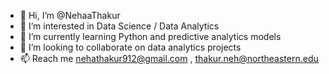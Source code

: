 - 👋 Hi, I’m @NehaaThakur
- 👀 I’m interested in Data Science / Data Analytics
- 🌱 I’m currently learning Python and predictive analytics models
- 💞️ I’m looking to collaborate on data analytics projects
- 📫 Reach me nehathakur912@gmail.com , thakur.neh@northeastern.edu

<!---
NehaaThakur/NehaaThakur is a ✨ special ✨ repository because its `README.md` (this file) appears on your GitHub profile.
You can click the Preview link to take a look at your changes.
--->

